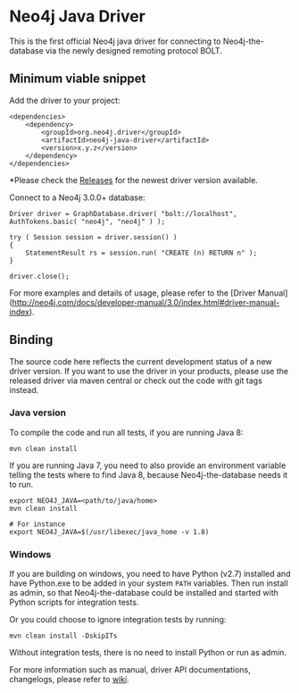 # Neo4j Java Driver

This is the first official Neo4j java driver for connecting to Neo4j-the-database via the newly designed remoting
protocol BOLT.

## Minimum viable snippet

Add the driver to your project:

    <dependencies>
        <dependency>
            <groupId>org.neo4j.driver</groupId>
            <artifactId>neo4j-java-driver</artifactId>
            <version>x.y.z</version>
        </dependency>
    </dependencies>

*Please check the [Releases](https://github.com/neo4j/neo4j-java-driver/releases) for the newest driver version
available.


Connect to a Neo4j 3.0.0+ database:

    Driver driver = GraphDatabase.driver( "bolt://localhost", AuthTokens.basic( "neo4j", "neo4j" ) );
    
    try ( Session session = driver.session() )
    {
        StatementResult rs = session.run( "CREATE (n) RETURN n" );
    }
    
    driver.close();

For more examples and details of usage, please refer to the [Driver Manual] (http://neo4j.com/docs/developer-manual/3.0/index.html#driver-manual-index).

## Binding

The source code here reflects the current development status of a new driver version.
If you want to use the driver in your products, please use the released driver via maven central or check out the
code with git tags instead.

### Java version

To compile the code and run all tests, if you are running Java 8:

    mvn clean install

If you are running Java 7, you need to also provide an environment variable telling the tests where to find
Java 8, because Neo4j-the-database needs it to run.

    export NEO4J_JAVA=<path/to/java/home>
    mvn clean install

    # For instance
    export NEO4J_JAVA=$(/usr/libexec/java_home -v 1.8)

### Windows

If you are building on windows, you need to have Python (v2.7) installed and have Python.exe to be added in your system `PATH` variables.
Then run install as admin, so that Neo4j-the-database could be installed and started with Python scripts for integration tests.

Or you could choose to ignore integration tests by running:

    mvn clean install -DskipITs 

Without integration tests, there is no need to install Python or run as admin.

For more information such as manual, driver API documentations, changelogs, please refer to [wiki](https://github.com/neo4j/neo4j-java-driver/wiki).